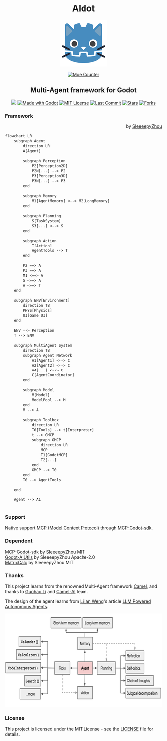 # <center>AIdot</center>
<p align="center">
  <a href="https://github.com/SleeeepyZhou/AIdot">
	<img src="/addons/AIdot/Res/UI/icon/icon.png" width="150" alt="AIdot logo">
  </a>
</p>

<div align="center">

[![Moe Counter](https://count.getloli.com/@AIdot?name=AIdot&theme=moebooru)](https://github.com/SleeeepyZhou/AIdot)

</div>

<div align="center">

## Multi-Agent framework for Godot

</div>


<div align="center">

[![](https://badge.mcpx.dev)](https://modelcontextprotocol.io/introduction) [![Made with Godot](https://img.shields.io/badge/Made%20with-Godot-478CBF?style=flat&logo=godot%20engine&logoColor=white)](https://godotengine.org) [![](https://img.shields.io/badge/License-MIT-red.svg 'MIT License')](https://opensource.org/licenses/MIT)
[![](https://img.shields.io/github/last-commit/SleeeepyZhou/AIdot 'Last Commit')](https://github.com/SleeeepyZhou/AIdot) [![](https://img.shields.io/github/stars/SleeeepyZhou/AIdot 'Stars')](https://github.com/SleeeepyZhou/AIdot/stargazers) [![](https://img.shields.io/github/forks/SleeeepyZhou/AIdot 'Forks')](https://github.com/SleeeepyZhou/AIdot/network/members)

</div>

### Framework

<div align="right">

  by [SleeeepyZhou](https://github.com/SleeeepyZhou)

</div>

```mermaid
flowchart LR
	subgraph Agent
		direction LR
		A[Agent]

		subgraph Perception
			P2[Perception2D]
			P2N[...] --> P2
			P3[Perception3D]
			P3N[...] --> P3
		end

		subgraph Memory
			M1[AgentMemory] <--> M2[LongMemory]
		end

		subgraph Planning
			S[TaskSystem]
			S3[...] <--> S
		end

		subgraph Action
			T[Action]
			AgentTools --> T
		end

		P2 ==> A
		P3 ==> A
		M1 <==> A
		S <==> A
		A <==> T
	end

	subgraph ENV[Environment]
		direction TB
		PHYS[Physics]
		UI[Game UI]
	end

	ENV --> Perception
	T --> ENV

	subgraph MultiAgent System
		direction TB
		subgraph Agent Network
			A1[Agent1] <--> C
			A2[Agent2] <--> C
			A4[...] <--> C
			C[AgentCoordinator]
		end

		subgraph Model
			M[Model]
			ModelPool --> M
		end
		M --> A

		subgraph Toolbox
			direction LR
			T0[Tools] --> t[Interpreter]
			t --> GMCP
			subgraph GMCP
				direction LR
				MCP
				T1[GodotMCP]
				T2[...]
			end
			GMCP --> T0
		end
		T0 --> AgentTools

	end

	Agent --> A1
	
```

### Support
Native support [MCP (Model Context Protocol)](https://github.com/modelcontextprotocol) through [MCP-Godot-sdk](https://github.com/SleeeepyZhou/MCP-Godot-sdk).  

### Dependent
[MCP-Godot-sdk](https://github.com/SleeeepyZhou/MCP-Godot-sdk) by SleeeepyZhou MIT  
[Godot-AIUtils](https://github.com/SleeeepyZhou/Godot-AIUtils) by SleeeepyZhou Apache-2.0  
[MatrixCalc](https://github.com/SleeeepyZhou/MatrixCalc) by SleeeepyZhou MIT  

### Thanks
This project learns from the renowned Multi-Agent framework [Camel](https://www.camel-ai.org), and thanks to [Guohao Li](https://github.com/lightaime) and [Camel-AI](https://github.com/camel-ai) team.

The design of the agent learns from [Lilian Weng](https://github.com/lilianweng)'s article [LLM Powered Autonomous Agents](https://lilianweng.github.io/posts/2023-06-23-agent/).  

<p align="center">
  <a href="https://lilianweng.github.io/posts/2023-06-23-agent/">
	<img src="./addons/AIdot/.Asset/LLMPoweredAutonomousAgents.png" height="300" alt="LLM Powered Autonomous Agents">
  </a>
</p>

### License

This project is licensed under the MIT License - see the [LICENSE](LICENSE) file for details.